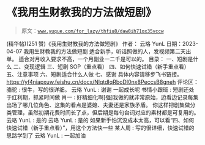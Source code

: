 # 《我用生财教我的方法做短剧》

> 原文：[`www.yuque.com/for_lazy/thfiu8/daw8ih71ox35vccw`](https://www.yuque.com/for_lazy/thfiu8/daw8ih71ox35vccw)

<ne-h2 id="2442af92" data-lake-id="2442af92"><ne-heading-ext><ne-heading-anchor></ne-heading-anchor><ne-heading-fold></ne-heading-fold></ne-heading-ext><ne-heading-content><ne-text id="u7932d72b">(精华帖)(251 赞)《我用生财教我的方法做短剧》</ne-text></ne-heading-content></ne-h2> <ne-p id="udadce74a" data-lake-id="udadce74a"><ne-text id="u068c28f7">作者： 云珞 YunL</ne-text></ne-p> <ne-p id="uc6b91f61" data-lake-id="uc6b91f61"><ne-text id="u0d8110e8">日期：2023-04-07</ne-text></ne-p> <ne-p id="u0d8ed9a4" data-lake-id="u0d8ed9a4"><ne-text id="u1058a81d">我用生财教我的方法做短剧</ne-text></ne-p> <ne-p id="ufc726dd0" data-lake-id="ufc726dd0"><ne-text id="u43f87cca">适合新手，听话照做的人，发视频第二天出单。</ne-text></ne-p> <ne-p id="u25304829" data-lake-id="u25304829"><ne-text id="u1e00aaf1">适合对月收入要求不高，一个月副业一二千是可以的。</ne-text></ne-p> <ne-p id="u45caa0b3" data-lake-id="u45caa0b3"><ne-text id="u869540ee">目录：</ne-text></ne-p> <ne-p id="u1d0a1b57" data-lake-id="u1d0a1b57"><ne-text id="u729cc14b">一、短剧是什么</ne-text> <ne-text id="u9d4d389d">二、变现逻辑</ne-text> <ne-text id="ub85f9a4f">三、短剧 SOP（重点看）</ne-text> <ne-text id="u6b788da5">四、如何快速试错（新手重点看）</ne-text> <ne-text id="uf46d9f9e">五、注意事项</ne-text> <ne-text id="uda008727">六、短剧适合什么人做</ne-text> <ne-text id="u33cb86ab">七、感谢</ne-text></ne-p> <ne-p id="u6e49f3bc" data-lake-id="u6e49f3bc"><ne-text id="u6a77930b">具体内容请移步飞书链接。</ne-text> [<ne-text id="uc0b71f73">https://yf4niapxuw.feishu.cn/docx/NlqtdIqRboDI0nx8PeccsB8gneh</ne-text>](https://yf4niapxuw.feishu.cn/docx/NlqtdIqRboDI0nx8PeccsB8gneh)</ne-p> <ne-hole id="u7700ed3d" data-lake-id="u7700ed3d"><ne-card data-card-name="hr" data-card-type="block" id="J04EF" data-event-boundary="card"><ne-p id="u735ef5bb" data-lake-id="u735ef5bb"><ne-text id="u93f9ebb6">评论区：</ne-text></ne-p> <ne-p id="ub8469256" data-lake-id="ub8469256"><ne-text id="u9f9a70e7">骆驼 : 很牛，写的很详细。</ne-text> <ne-text id="u7ba8967c">云珞 YunL : 谢谢 一起成长呢</ne-text> <ne-text id="u03838720">书情小跟班 : 短剧还处于红利期，抓紧时间做</ne-text> <ne-text id="u5c284307">肖一 : 好精细化啊[强]我做的就非常原始，边看边记录每集出场了哪几位角色、这集的看点是婆媳、夫妻还是家族矛盾。</ne-text> <ne-text id="uc2eb28bb">你这样把剧集做分类管理，虽然初期花费时间长了点，但后期是每句台词对应的素材都是可复用的。</ne-text> <ne-text id="u8a0d6024">云珞 YunL : 是的</ne-text> <ne-text id="uf3c31784">云珞 YunL : 是的 如果新手怕沉没成本太高，可以看“四、如何快速试错（新手重点看）”，用这个方法快一些</ne-text> <ne-text id="uef610d55">某人周 : 写的很详细，快速试错的思路学到了</ne-text> <ne-text id="u67be16cb">云珞 YunL : 一起加油</ne-text></ne-p></ne-card></ne-hole>